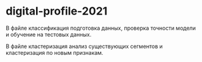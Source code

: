 # digital-profile-2021
В файле классификация подготовка данных, проверка точности модели и обучение на тестовых данных.

В файле кластеризация анализ существующих сегментов и кластеризация по новым признакам.
